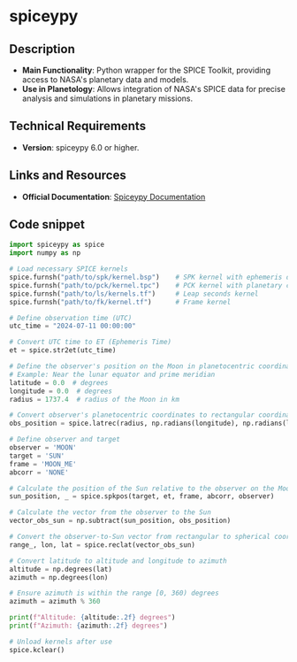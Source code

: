 # spiceypy

## Description
- **Main Functionality**: Python wrapper for the SPICE Toolkit, providing access to NASA's planetary data and models.
- **Use in Planetology**: Allows integration of NASA's SPICE data for precise analysis and simulations in planetary missions.

## Technical Requirements
- **Version**: spiceypy 6.0 or higher.

## Links and Resources
- **Official Documentation**: [Spiceypy Documentation](https://spiceypy.readthedocs.io/)

## Code snippet
```python
import spiceypy as spice
import numpy as np

# Load necessary SPICE kernels
spice.furnsh("path/to/spk/kernel.bsp")    # SPK kernel with ephemeris data
spice.furnsh("path/to/pck/kernel.tpc")    # PCK kernel with planetary constants
spice.furnsh("path/to/ls/kernels.tf")     # Leap seconds kernel
spice.furnsh("path/to/fk/kernel.tf")      # Frame kernel

# Define observation time (UTC)
utc_time = "2024-07-11 00:00:00"

# Convert UTC time to ET (Ephemeris Time)
et = spice.str2et(utc_time)

# Define the observer's position on the Moon in planetocentric coordinates (latitude, longitude, radius)
# Example: Near the lunar equator and prime meridian
latitude = 0.0  # degrees
longitude = 0.0  # degrees
radius = 1737.4  # radius of the Moon in km

# Convert observer's planetocentric coordinates to rectangular coordinates
obs_position = spice.latrec(radius, np.radians(longitude), np.radians(latitude))

# Define observer and target
observer = 'MOON'
target = 'SUN'
frame = 'MOON_ME'
abcorr = 'NONE'

# Calculate the position of the Sun relative to the observer on the Moon
sun_position, _ = spice.spkpos(target, et, frame, abcorr, observer)

# Calculate the vector from the observer to the Sun
vector_obs_sun = np.subtract(sun_position, obs_position)

# Convert the observer-to-Sun vector from rectangular to spherical coordinates
range_, lon, lat = spice.reclat(vector_obs_sun)

# Convert latitude to altitude and longitude to azimuth
altitude = np.degrees(lat)
azimuth = np.degrees(lon)

# Ensure azimuth is within the range [0, 360) degrees
azimuth = azimuth % 360

print(f"Altitude: {altitude:.2f} degrees")
print(f"Azimuth: {azimuth:.2f} degrees")

# Unload kernels after use
spice.kclear()

